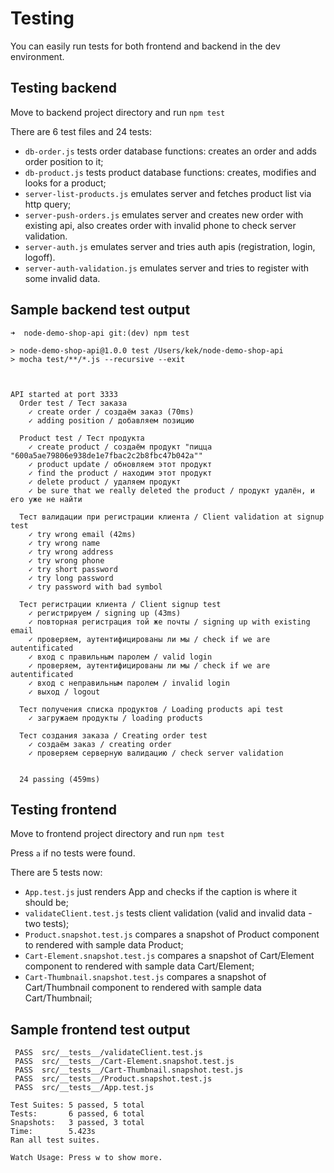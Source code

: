 # Testing
You can easily run tests for both frontend and backend in the dev environment.

## Testing backend
Move to backend project directory and run `npm test`

There are 6 test files and 24 tests:
* `db-order.js` tests order database functions: creates an order and adds order position to it;
* `db-product.js` tests product database functions: creates, modifies and looks for a product;
* `server-list-products.js` emulates server and fetches product list via http query;
* `server-push-orders.js` emulates server and creates new order with existing api, also creates order with invalid phone to check server validation.
* `server-auth.js` emulates server and tries auth apis (registration, login, logoff).
* `server-auth-validation.js` emulates server and tries to register with some invalid data.

## Sample backend test output
```console
➜  node-demo-shop-api git:(dev) npm test

> node-demo-shop-api@1.0.0 test /Users/kek/node-demo-shop-api
> mocha test/**/*.js --recursive --exit



API started at port 3333
  Order test / Тест заказа
    ✓ create order / создаём заказ (70ms)
    ✓ adding position / добавляем позицию

  Product test / Тест продукта
    ✓ create product / создаём продукт "пицца "600a5ae79806e938de1e7fbac2c2b8fbc47b042a""
    ✓ product update / обновляем этот продукт
    ✓ find the product / находим этот продукт
    ✓ delete product / удаляем продукт
    ✓ be sure that we really deleted the product / продукт удалён, и его уже не найти

  Тест валидации при регистрации клиента / Client validation at signup test
    ✓ try wrong email (42ms)
    ✓ try wrong name
    ✓ try wrong address
    ✓ try wrong phone
    ✓ try short password
    ✓ try long password
    ✓ try password with bad symbol

  Тест регистрации клиента / Client signup test
    ✓ регистрируем / signing up (43ms)
    ✓ повторная регистрация той же почты / signing up with existing email
    ✓ проверяем, аутентифицированы ли мы / check if we are autentificated
    ✓ вход с правильным паролем / valid login
    ✓ проверяем, аутентифицированы ли мы / check if we are autentificated
    ✓ вход с неправильным паролем / invalid login
    ✓ выход / logout

  Тест получения списка продуктов / Loading products api test
    ✓ загружаем продукты / loading products

  Тест создания заказа / Creating order test
    ✓ создаём заказ / creating order
    ✓ проверяем серверную валидацию / check server validation


  24 passing (459ms)
  ```

## Testing frontend
Move to frontend project directory and run `npm test`

Press `a` if no tests were found.

There are 5 tests now:
* `App.test.js` just renders App and checks if the caption is where it should be;
* `validateClient.test.js` tests client validation (valid and invalid data - two tests);
* `Product.snapshot.test.js` compares a snapshot of Product component to rendered with sample data Product;
* `Cart-Element.snapshot.test.js` compares a snapshot of Cart/Element component to rendered with sample data Cart/Element;
* `Cart-Thumbnail.snapshot.test.js` compares a snapshot of Cart/Thumbnail component to rendered with sample data Cart/Thumbnail;

## Sample frontend test output
```console
 PASS  src/__tests__/validateClient.test.js
 PASS  src/__tests__/Cart-Element.snapshot.test.js
 PASS  src/__tests__/Cart-Thumbnail.snapshot.test.js
 PASS  src/__tests__/Product.snapshot.test.js
 PASS  src/__tests__/App.test.js

Test Suites: 5 passed, 5 total
Tests:       6 passed, 6 total
Snapshots:   3 passed, 3 total
Time:        5.423s
Ran all test suites.

Watch Usage: Press w to show more.
```
